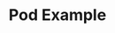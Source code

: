 ---
title: Pod Example
weight: 1
variants: +flyte -serverless -byoc -selfmanaged
layout: py_example
example_file: /external/unionai-examples/flyte-integrations/deprecated-integrations/k8s_pod_plugin/k8s_pod_plugin/pod.py
---